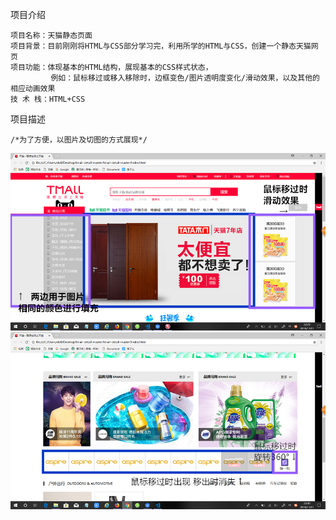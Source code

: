 项目介绍
```
项目名称：天猫静态页面
项目背景：目前刚刚将HTML与CSS部分学习完，利用所学的HTML与CSS，创建一个静态天猫网页
项目功能：体现基本的HTML结构，展现基本的CSS样式状态，
         例如：鼠标移过或移入移除时，边框变色/图片透明度变化/滑动效果，以及其他的相应动画效果
技 术 栈：HTML+CSS
```
项目描述
```
/*为了方便，以图片及切图的方式展现*/
```
![Image text](https://github.com/CC-974754827/tmail-detail/blob/master/readmeImgs/%E5%9B%BE%E7%89%872.png)
![Image text](https://github.com/CC-974754827/tmail-detail/blob/master/readmeImgs/%E5%9B%BE%E7%89%873.png)

